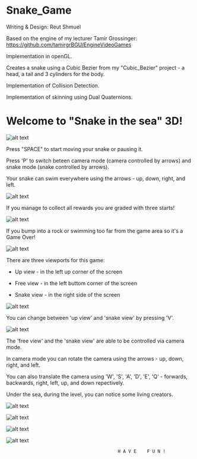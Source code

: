 # Snake_Game

Writing & Design: Reut Shmuel

Based on the engine of my lecturer Tamir Grossinger: https://github.com/tamirgrBGU/EngineVideoGames

Implementation in openGL.

Creates a snake using a Cubic Bezier from my "Cubic_Bezier" project - a head, a tail and 3 cylinders for the body.

Implementation of Collision Detection.

Implementation of skinning using Dual Quaternions.


# Welcome to "Snake in the sea" 3D!

![alt text](https://raw.githubusercontent.com/reututy/Snake_Game/master/res/textures/Menues-min/MainMenu0-min.png)

Press "SPACE" to start moving your snake or pausing it.

Press 'P' to switch beteen camera mode (camera controlled by arrows) and snake mode (snake controlled by arrows).

Your snake can swim everywhere using the arrows - up, down, right, and left.

![alt text](https://raw.githubusercontent.com/reututy/Snake_Game/master/res/textures/Menues-min/HowToPlay0-min.png)

If you manage to collect all rewards you are graded with three starts!

![alt text](https://raw.githubusercontent.com/reututy/Snake_Game/master/res/textures/Menues-min/WinStar3-min.png)

If you bump into a rock or swimming too far from the game area so it's a Game Over!

![alt text](https://raw.githubusercontent.com/reututy/Snake_Game/master/res/textures/Menues-min/GameOver-min.png)

There are three viewports for this game:

- Up view - in the left up corner of the screen

- Free view - in the left buttom corner of the screen

- Snake view - in the right side of the screen

![alt text](https://raw.githubusercontent.com/reututy/Snake_Game/master/res/textures/game/three_viewsV1.png)

You can change between 'up view' and 'snake view' by pressing 'V'.

![alt text](https://raw.githubusercontent.com/reututy/Snake_Game/master/res/textures/game/three_viewsV2.png)

The 'free view' and the 'snake view' are able to be controlled via camera mode.

In camera mode you can rotate the camera using the arrows - up, down, right, and left.

You can also translate the camera using 'W', 'S', 'A', 'D', 'E', 'Q' - forwards, backwards, right, left, up, and down repectively.

Under the sea, during the level, you can notice some living creators.

![alt text](https://raw.githubusercontent.com/reututy/Snake_Game/master/res/textures/game/sea_horse_pic.png)

![alt text](https://raw.githubusercontent.com/reututy/Snake_Game/master/res/textures/game/walrus_pic.png)

![alt text](https://raw.githubusercontent.com/reututy/Snake_Game/master/res/textures/game/corals_pic.png)

![alt text](https://raw.githubusercontent.com/reututy/Snake_Game/master/res/textures/game/coral1_pic.png)

                                              H A V E    F U N !
